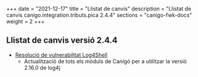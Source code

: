+++
date        = "2021-12-17"
title       = "Llistat de canvis"
description = "Llistat de canvis canigo.integration.tributs.pica 2.4.4"
sections    = "canigo-fwk-docs"
weight		= 2
+++

## Llistat de canvis versió 2.4.4

- [Resolució de vulnerabilitat Log4Shell](/noticies/2021-12-17-CAN-actualitzacio-canigo-3_4_8_3_6_2/)
   - Actualització de tots els mòduls de Canigó per a utilitzar la versió 2.16.0 de log4j
